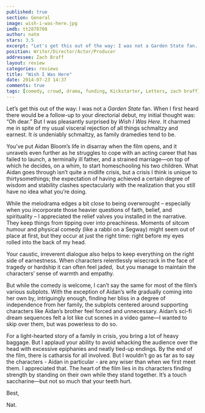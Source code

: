 ```yaml
---
published: true
section: General
image: wish-i-was-here.jpg
imdb: tt2870708
author: natm 
stars: 3.5
excerpt: "Let's get this out of the way: I was not a Garden State fan. When I first heard there would be a follow-up to your directorial debut, my initial thought was: Oh dear."
position: Writer/Director/Actor/Producer
addressee: Zach Braff
layout: review
categories: reviews
title: "Wish I Was Here"
date: 2014-07-23 14:37
comments: true
tags: [comedy, crowd, drama, funding, Kickstarter, Letters, zach braff]
---
```

<p>Let&rsquo;s get this out of the way: I was not a <em>Garden State</em> fan. When I first heard there would be a follow-up to your directorial debut, my initial thought was: &ldquo;Oh dear.&rdquo; But I was pleasantly surprised by <em>Wish I Was Here</em>. It charmed me in spite of my usual visceral rejection of all things schmaltzy and earnest. It <em>is </em>undeniably schmaltzy, as family dramedies tend to be.</p>
<p>You&rsquo;ve put Aidan Bloom&rsquo;s life in disarray when the film opens, and it unravels even further as he struggles to cope with an acting career that has failed to launch, a terminally ill father, and a strained marriage&mdash;on top of which he decides, on a whim, to start homeschooling his two children. What Aidan goes through isn&rsquo;t quite a midlife crisis, but a crisis I think is unique to thirtysomethings; the expectation of having achieved a certain degree of wisdom and stability clashes spectacularly with the realization that you still have no idea what you&rsquo;re doing.</p>
<p>While the melodrama edges a bit close to being overwrought &ndash; especially when you incorporate those heavier questions of faith, belief, and spirituality &ndash; I appreciated the relief valves you installed in the narrative. They keep things from tipping over into preachiness. Moments of sitcom humour and physical comedy (like a rabbi on a Segway) might seem out of place at first, but they occur at just the right time: right before my eyes rolled into the back of my head.</p>
<p>Your caustic, irreverent dialogue also helps to keep everything on the right side of earnestness. When characters relentlessly wisecrack in the face of tragedy or hardship it can often feel jaded, &nbsp;but you manage to maintain the characters&rsquo; sense of warmth and empathy.</p>
<p>But while the comedy is welcome, I can&rsquo;t say the same for most of the film&rsquo;s various subplots. With the exception of Aidan&rsquo;s wife gradually coming into her own by, intriguingly enough, finding her bliss in a degree of independence from her family, the subplots centered around supporting characters like Aidan&rsquo;s brother feel forced and unnecessary. Aidan&rsquo;s sci-fi dream sequences felt a lot like cut scenes in a video game&mdash;I wanted to skip over them, but was powerless to do so.<span style="font-size:12px;">&nbsp;</span></p>
<p>For a light-hearted story of a family in crisis, you bring a lot of heavy baggage. But I applaud your ability to avoid whacking the audience over the head with excessive epiphanies and neatly tied-up endings. By the end of the film, there is catharsis for all involved. But I wouldn&rsquo;t go as far as to say the characters - Aidan in particular - are any wiser than when we first meet them. I appreciated that. The heart of the film lies in its characters finding strength by standing on their own while they stand together. It&rsquo;s a touch saccharine&mdash;but not so much that your teeth hurt.&nbsp;</p>
<p>Best,</p>
<p>Nat.</p>